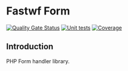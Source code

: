 # Fastwf Form

[![Quality Gate Status](https://sonarcloud.io/api/project_badges/measure?project=Fastwf_form&metric=alert_status)](https://sonarcloud.io/summary/new_code?id=Fastwf_form)
[![Unit tests](https://github.com/Fastwf/form/actions/workflows/test.yml/badge.svg)](https://github.com/Fastwf/form/actions/workflows/test.yml)
[![Coverage](https://sonarcloud.io/api/project_badges/measure?project=Fastwf_form&metric=coverage)](https://sonarcloud.io/summary/new_code?id=Fastwf_form)

## Introduction

PHP Form handler library.
